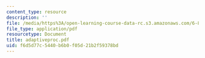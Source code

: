 ```yaml
---
content_type: resource
description: ''
file: /media/https%3A/open-learning-course-data-rc.s3.amazonaws.com/6-825-techniques-in-artificial-intelligence-sma-5504-fall-2002/f6d5d77c5440b6b0f05d21b2f59378bd_adaptiveproc.pdf
file_type: application/pdf
resourcetype: Document
title: adaptiveproc.pdf
uid: f6d5d77c-5440-b6b0-f05d-21b2f59378bd
---
```

